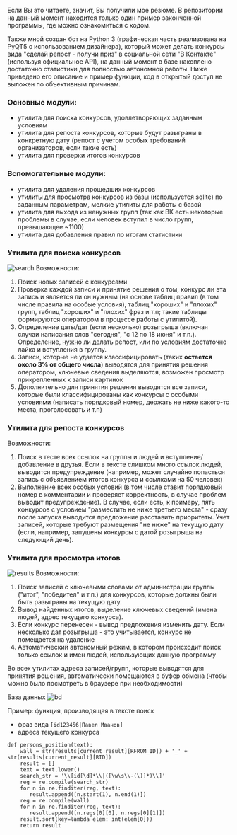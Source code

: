 Если Вы это читаете, значит, Вы получили мое резюме. В репозитории на данный момент находится только один пример законченной программы, где можно ознакомиться с кодом. 

Также мной создан бот на Python 3 (графическая часть реализована на PyQT5 с использованием дизайнера), который может делать конкурсы вида "сделай репост - получи приз" в социальной сети "В Контакте" (используя официальное API), на данный момент в базе накоплено достаточно статистики для полностью автономной работы. 
Ниже приведено его описание и пример функции, код в открытый доступ не выложен по объективным причинам. 

### Основные модули: 
- утилита для поиска конкурсов, удовлетворяющих заданным условиям 
- утилита для репоста конкурсов, которые будут разыграны в конкретную дату (репост с учетом особых требований организаторов, если такие есть) 
- утилита для проверки итогов конкурсов 

### Вспомогательные модули: 
- утилита для удаления прошедших конкурсов 
- утилиты для просмотра конкурсов из базы (используется sqlite) по заданным параметрам, мелкие утилиты для работы с базой 
- утилита для выхода из ненужных групп (так как ВК есть некоторые проблемы в случае, если человек вступил в число групп, превышающее ~1100) 
- утилита для добавления правил по итогам статистики 

### Утилита для поиска конкурсов 
![search](https://orangella.github.io/ProjectExample/search.png) 
Возможности: 
1. Поиск новых записей с конкурсами
2. Проверка каждой записи и принятие решения о том, конкурс ли эта запись и является ли он нужным (на основе таблиц правил (в том числе правила на особые условия), таблиц "хороших" и "плохих" групп, таблиц "хороших" и "плохих" фраз и т.п; такие таблицы формируются оператором в процессе работы с утилитой). 
3. Определение даты/дат (если несколько) розыгрыша (включая случаи написания слов "сегодня", "с 12 по 18 июня" и т.п.). Определение, нужно ли делать репост, или по условиям достаточно лайка и вступления в группу. 
4. Записи, которые не удается классифицировать (таких **остается около 3% от общего числа**) выводятся для принятия решения оператором, ключевые сведения выделяются, возможен просмотр прикрепленных к записи картинок 
5. Дополнительно для принятия решения выводятся все записи, которые были классифицированы как конкурсы с особыми условиями (написать порядковый номер, держать не ниже какого-то места, проголосовать и т.п) 

### Утилита для репоста конкурсов 
Возможности: 
1. Поиск в тесте всех ссылок на группы и людей и вступление/добавление в друзья. Если в тексте слишком много ссылок людей, выводится предупреждение (например, может случайно попасться запись с объявлением итогов конкурса и ссылками на 50 человек) 
2. Выполнение всех особых условий (в том числе ставит порядковый номер в комментарии и проверяет корректность, в случае проблем выводит предупреждение). В случае, если есть, к примеру, пять конкурсов с условием "разместить не ниже третьего места" - сразу после запуска выводится предложение расставить приоритеты. Учет записей, которые требуют размещения "не ниже" на текущую дату (если, например, запущены конкурсы с датой розыгрыша на следующий день). 

### Утилита для просмотра итогов 
![results](https://orangella.github.io/ProjectExample//results.png) 
Возможности: 
1. Поиск записей с ключевыми словами от администрации группы ("итог", "победител" и т.п.) для конкурсов, которые должны были быть разыграны на текущую дату. 
2. Вывод найденных итогов, выделение ключевых сведений (имена людей, адрес текущего конкурса). 
3. Если конкурс перенесен - вывод предложения изменить дату. Если несколько дат розыгрыша - это учитывается, конкурс не помещается на удаление 
4. Автоматический автономный режим, в котором происходит поиск только ссылок и имен людей, использующих данную программу 

Во всех утилитах адреса записей/групп, которые выводятся для принятия решения, автоматически помещаются в буфер обмена (чтобы можно было посмотреть в браузере при необходимости) 

База данных ![bd](https://orangella.github.io/ProjectExample/bd.png) 

Пример: функция, производящая в тексте поиск 
- фраз вида `[id123456|Павел Иванов]`
- адреса текущего конкурса 

```
def persons_position(text): 
    wall = str(results[current_result][RFROM_ID]) + '_' + str(results[current_result][RID]) 
    result = [] 
    text = text.lower() 
    search_str = '\\[id[\d]*\\|([\w\s\\-(\)]*)\\]' 
    reg = re.compile(search_str) 
    for n in re.finditer(reg, text): 
       result.append([n.start(1), n.end(1)]) 
    reg = re.compile(wall) 
    for n in re.finditer(reg, text): 
       result.append([n.regs[0][0], n.regs[0][1]]) 
    result.sort(key=lambda elem: int(elem[0])) 
    return result
  ```
